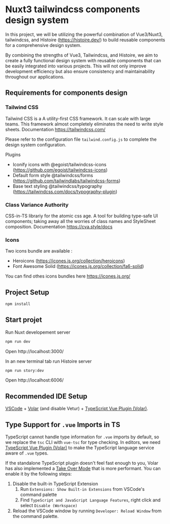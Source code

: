 # Nuxt3 tailwindcss components design system

In this project, we will be utilizing the powerful combination of Vue3/Nuxt3, tailwindcss, and Histoire (https://histoire.dev/) to build reusable components for a comprehensive design system.

By combining the strengths of Vue3, Tailwindcss, and Histoire, we aim to create a fully functional design system with reusable components that can be easily integrated into various projects. This will not only improve development efficiency but also ensure consistency and maintainability throughout our applications.

## Requirements for components design

### Tailwind CSS

Tailwind CSS is a A utility-first CSS framework. It can scale with large teams. This framework almost completely eliminates the need to write style sheets. Documentation https://tailwindcss.com/

Please refer to the configuration file `tailwind.config.js` to complete the design system configuration.

Plugins

- Iconify icons with @egoist/tailwindcss-icons (https://github.com/egoist/tailwindcss-icons)
- Default form style @tailwindcss/forms (https://github.com/tailwindlabs/tailwindcss-forms)
- Base text styling @tailwindcss/typography (https://tailwindcss.com/docs/typography-plugin)

### Class Variance Authority

CSS-in-TS librariy for the atomic css age. A tool for building type-safe UI components; taking away all the worries of class names and StyleSheet composition. Documentation https://cva.style/docs

### Icons

Two icons bundle are available :

- Heroicons (https://icones.js.org/collection/heroicons)
- Font Awesome Solid (https://icones.js.org/collection/fa6-solid)

You can find othes icons bundles here https://icones.js.org/

## Project Setup

```sh
npm install
```

## Start projet

Run Nuxt developement server

```sh
npm run dev
```

Open http://localhost:3000/

In an new terminal tab run Histoire server

```sh
npm run story:dev
```

Open http://localhost:6006/

## Recommended IDE Setup

[VSCode](https://code.visualstudio.com/) + [Volar](https://marketplace.visualstudio.com/items?itemName=Vue.volar) (and disable Vetur) + [TypeScript Vue Plugin (Volar)](https://marketplace.visualstudio.com/items?itemName=Vue.vscode-typescript-vue-plugin).

## Type Support for `.vue` Imports in TS

TypeScript cannot handle type information for `.vue` imports by default, so we replace the `tsc` CLI with `vue-tsc` for type checking. In editors, we need [TypeScript Vue Plugin (Volar)](https://marketplace.visualstudio.com/items?itemName=Vue.vscode-typescript-vue-plugin) to make the TypeScript language service aware of `.vue` types.

If the standalone TypeScript plugin doesn't feel fast enough to you, Volar has also implemented a [Take Over Mode](https://github.com/johnsoncodehk/volar/discussions/471#discussioncomment-1361669) that is more performant. You can enable it by the following steps:

1. Disable the built-in TypeScript Extension
   1. Run `Extensions: Show Built-in Extensions` from VSCode's command palette
   2. Find `TypeScript and JavaScript Language Features`, right click and select `Disable (Workspace)`
2. Reload the VSCode window by running `Developer: Reload Window` from the command palette.
